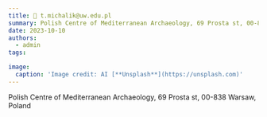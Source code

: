 ```yaml
---
title: 📧 t.michalik@uw.edu.pl
summary: Polish Centre of Mediterranean Archaeology, 69 Prosta st, 00-838 Warsaw, Poland
date: 2023-10-10
authors:
  - admin
tags:

image:
  caption: 'Image credit: AI [**Unsplash**](https://unsplash.com)'
---
```

Polish Centre of Mediterranean Archaeology, 69 Prosta st, 00-838 Warsaw, Poland
